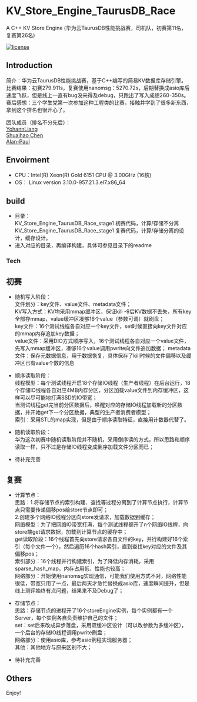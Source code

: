 # KV_Store_Engine_TaurusDB_Race

A C++ KV Store Engine (华为云TaurusDB性能挑战赛，司机队，初赛第11名，复赛第26名)

[![license](https://img.shields.io/github/license/mashape/apistatus.svg)](https://opensource.org/licenses/MIT)

## Introduction 
简介：华为云TaurusDB性能挑战赛，基于C++编写的简易KV数据库存储引擎。  
比赛结果：初赛279.911s，复赛使用nanomsg：5270.72s，后期替换成asio库后速度飞跃，但是线上一直有bug没来得及debug，只跑出了写入成绩260-350s。  
赛后感想：三个学生党第一次参加这种工程类的比赛，接触并学到了很多新东西，拿到这个排名也很开心了。  

团队成员（排名不分先后）：  
[YohannLiang](https://github.com/YohannLiang2016)  
[Shuaihao Chen](https://github.com/chenshuaihao)  
[Alan-Paul](https://github.com/Alan-Paul)  

## Envoirment
* CPU：Intel(R) Xeon(R) Gold 6151 CPU @ 3.00GHz  (16核)
* OS： Linux version 3.10.0-957.21.3.el7.x86_64

## build
* 目录：  
KV_Store_Engine_TaurusDB_Race_stage1 初赛代码，计算/存储不分离  
KV_Store_Engine_TaurusDB_Race_stage1 复赛代码，计算/存储分离的设计，缓存设计。
* 进入对应的目录，再编译构建，具体可参见目录下的readme

### Tech

## 初赛
* 随机写入阶段：  
文件划分：key文件、value文件、metadata文件；  
KV写入方式：KV均采用mmap缓冲区，保证kill -9后KV数据不丢失，所有key全部存mmap，value缓冲区凑够16个value（参数可调）就刷盘；  
key文件：16个测试线程各自对应一个key文件，set时候直接向key文件对应的mmap内存追加key数据；  
value文件：采用DIO方式顺序写入，16个测试线程各自对应一个value文件，先写入mmap缓冲区，凑够16个value调用pwrite向文件追加数据； 
metadata文件：保存元数据信息，用于数据恢复，具体保存了kill时候的文件偏移以及缓冲区已有value个数的信息

* 顺序读取阶段：  
线程模型：每个测试线程开启18个存储IO线程（生产者线程）在后台运行，18个存储IO线程各自对应4MB内存分区，分区加载value文件到内存缓冲区，这样可以尽可能地打满SSD的IO带宽；  
当测试线程get完当前分区数据后，唤醒对应的存储IO线程加载新的分区数据，并开始get下一个分区数据，典型的生产者消费者模型；  
索引：采用STL的map实现，但是由于顺序读取特征，直接用计数器代替了。  

* 随机读取阶段：  
华为这次初赛中随机读取阶段并不随机，采用倒序读的方式，所以思路和顺序读取一样，只不过是存储IO线程变成倒序加载文件分区而已；  

* 待补充完善

## 复赛
* 计算节点：  
思路：1.将存储节点的索引构建、查找等过程分离到了计算节点执行，计算节点只需要传递偏移pos给store节点即可；  
      2.创建多个网络IO线程分区向store发请求，加载数据到缓存；  
网络模型：为了把网络IO带宽打满，每个测试线程都开了n个网络IO线程，向store端get请求数据，加载到计算节点的缓存中；  
get读取阶段：16个线程首先向store请求各自文件的key，并行构建好16个索引（每个文件一个），然后遍历16个hash索引，直到查找key对应的文件及其偏移pos；  
索引部分：16个线程并行构建索引，为了降低内存消耗，采用sparse_hash_map，内存占用低，性能也较高；  
网络部分：开始使用nanomsg实现通信，可能我们使用方式不对，网络性能很低，带宽只用了一点，最后两天才急忙替换成asio库，速度瞬间提升，但是线上测评始终有点问题，结果来不及Debug了；  

* 存储节点：  
思路：存储节点的进程开了16个storeEngine实例，每个实例都有一个Server，每个实例各自负责维护自己的文件；  
set：set后来改成异步落盘，采用双缓冲区设计（可以改参数为多缓冲区），一个后台的存储IO线程调用pwrite刷盘；  
网络部分：使用asio库，参考asio例程实现服务器；  
其他：其他地方与原来区别不大；  

* 待补充完善

## Others

Enjoy!


